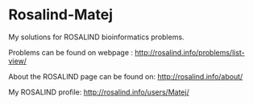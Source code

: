# Rosalind-Matej
My solutions for ROSALIND bioinformatics problems.

Problems can be found on webpage : http://rosalind.info/problems/list-view/

About the ROSALIND page can be found on: http://rosalind.info/about/

My ROSALIND profile: http://rosalind.info/users/Matej/
